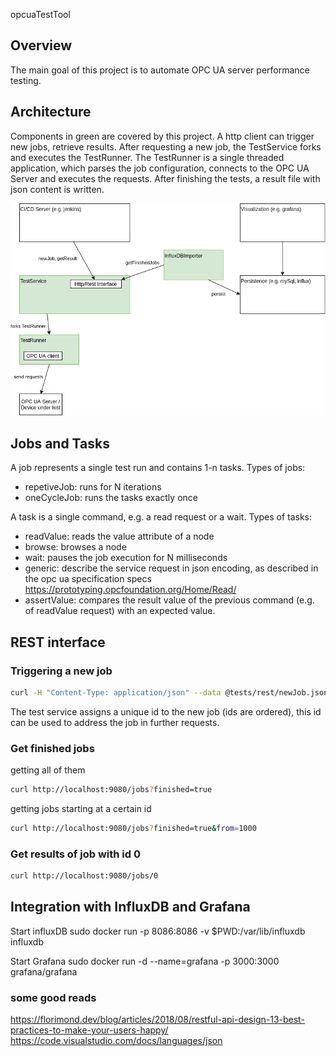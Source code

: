 opcuaTestTool

## Overview

The main goal of this project is to automate OPC UA server performance testing.

## Architecture

Components in green are covered by this project. A http client can trigger new jobs, retrieve results. After requesting a new job, the TestService forks and executes the TestRunner. The TestRunner is a single threaded application, which parses the job configuration, connects to the OPC UA Server and executes the requests. After finishing the tests, a result file with json content is written.

![Alt](drawio/architecture.png)

## Jobs and Tasks

A job represents a single test run and contains 1-n tasks. Types of jobs:
* repetiveJob: runs for N iterations
* oneCycleJob: runs the tasks exactly once

A task is a single command, e.g. a read request or a wait. Types of tasks:
* readValue: reads the value attribute of a node
* browse: browses a node
* wait: pauses the job execution for N milliseconds
* generic: describe the service request in json encoding, as described in the opc ua specification specs https://prototyping.opcfoundation.org/Home/Read/
* assertValue: compares the result value of the previous command (e.g. of readValue request) with an expected value.

## REST interface

### Triggering a new job
```bash
curl -H "Content-Type: application/json" --data @tests/rest/newJob.json http://localhost:9080/jobs
```
The test service assigns a unique id to the new job (ids are ordered), this id can be used to address the job in further requests.

### Get finished jobs
getting all of them
```bash
curl http://localhost:9080/jobs?finished=true
```

getting jobs starting at a certain id
```bash
curl http://localhost:9080/jobs?finished=true&from=1000
```

### Get results of job with id 0
```bash
curl http://localhost:9080/jobs/0
```

## Integration with InfluxDB and Grafana

Start influxDB
sudo docker run -p 8086:8086       -v $PWD:/var/lib/influxdb       influxdb

Start Grafana
sudo docker run -d --name=grafana -p 3000:3000 grafana/grafana

### some good reads
https://florimond.dev/blog/articles/2018/08/restful-api-design-13-best-practices-to-make-your-users-happy/
https://code.visualstudio.com/docs/languages/json




